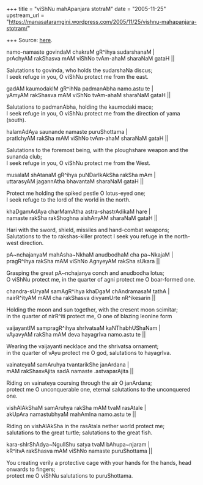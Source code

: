 +++
title = "viShNu mahApanjara stotraM"
date = "2005-11-25"
upstream_url = "https://manasataramgini.wordpress.com/2005/11/25/vishnu-mahapanjara-stotram/"

+++
Source: [here](https://manasataramgini.wordpress.com/2005/11/25/vishnu-mahapanjara-stotram/).

namo-namaste govindaM chakraM gR^ihya sudarshanaM \|  
prAchyAM rakShasva mAM viShNo tvAm-ahaM sharaNaM gataH \|\|

Salutations to govinda, who holds the sudarshaNa discus;  
I seek refuge in you, O viShNu protect me from the east.

gadAM kaumodakIM gR^ihNa padmanAbha namo.astu te \|  
yAmyAM rakShasva mAM viShNo tvAm-ahaM sharaNaM gataH \|\|

Salutations to padmanAbha, holding the kaumodaki mace;  
I seek refuge in you, O viShNu protect me from the direction of yama
(south).

halamAdAya saunande namaste puruShottama \|  
pratIchyAM rakSha mAM viShNo tvAm-ahaM sharaNaM gataH \|\|

Salutations to the foremost being, with the ploughshare weapon and the sunanda club;  
I seek refuge in you, O viShNu protect me from the West.

musalaM shAtanaM gR^ihya puNDarIkAkSha rakSha mAm \|  
uttarasyAM jagannAtha bhavantaM sharaNaM gataH \|\|

Protect me holding the spiked pestle O lotus-eyed one;  
I seek refuge to the lord of the world in the north.

khaDgamAdAya charMamAtha astra-shastrAdikaM hare \|  
namaste rakSha rakShoghna aishAnyAM sharaNaM gataH \|\|

Hari with the sword, shield, missiles and hand-combat weapons;  
Salutations to the to rakshas-killer protect I seek you refuge in the north-west direction.

pA\~nchajanyaM mahAsha\~NkhaM anudbodhaM cha pa\~NkajaM \|  
pragR^ihya rakSha mAM viShNo AgnyeyAM rakSha sUkara \|\|

Grasping the great pA\~nchajanya conch and anudbodha lotus;  
O viShNu protect me, in the quarter of agni protect me O boar-formed one.

chandra-sUryaM samAgR^ihya khaDgaM chAndramasaM tathA \|  
nairR^ityAM mAM cha rakShasva divyamUrte nR^ikesarin \|\|

Holding the moon and sun together, with the cresent moon scimitar;  
in the quarter of nirR^iti protect me, O one of blazing leonine form

vaijayantIM sampragR^ihya shrIvatsaM kaNThabhUShaNam \|  
vAyavyAM rakSha mAM deva hayagrIva namo.astu te \|\|

Wearing the vaijayanti necklace and the shrivatsa ornament;  
in the quarter of vAyu protect me O god, salutations to hayagrIva.

vainateyaM samAruhya tvantarikShe janArdana \|  
mAM rakShasvAjita sadA namaste .astvaparAjita \|\|

Riding on vainateya coursing through the air O janArdana;  
protect me O unconquerable one, eternal salutations to the unconquered one.

vishAlAkShaM samAruhya rakSha mAM tvaM rasAtale \|  
akUpAra namastubhyaM mahAmIna namo.astu te \|\|

Riding on vishAlAkSha in the rasAtala nether world protect me;  
salutations to the great turtle; salutations to the great fish.

kara-shIrShAdya\~NgulIShu satya tvaM bAhupa\~njaram \|  
kR^itvA rakShasva mAM viShNo namaste puruShottama \|\|

You creating verily a protective cage with your hands for the hands, head onwards to fingers;  
protect me O viShNu salutations to puruShottama.

